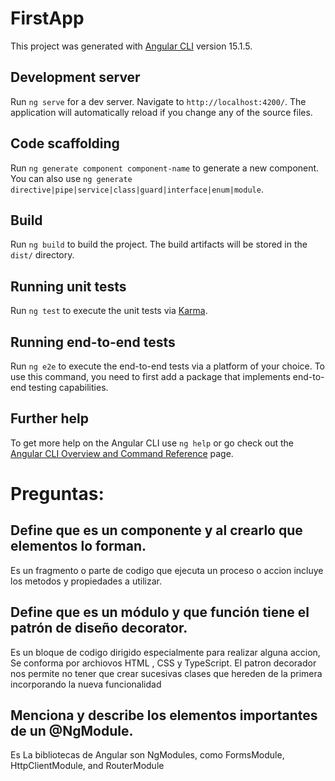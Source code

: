 # FirstApp

This project was generated with [Angular CLI](https://github.com/angular/angular-cli) version 15.1.5.

## Development server

Run `ng serve` for a dev server. Navigate to `http://localhost:4200/`. The application will automatically reload if you change any of the source files.

## Code scaffolding

Run `ng generate component component-name` to generate a new component. You can also use `ng generate directive|pipe|service|class|guard|interface|enum|module`.

## Build

Run `ng build` to build the project. The build artifacts will be stored in the `dist/` directory.

## Running unit tests

Run `ng test` to execute the unit tests via [Karma](https://karma-runner.github.io).

## Running end-to-end tests

Run `ng e2e` to execute the end-to-end tests via a platform of your choice. To use this command, you need to first add a package that implements end-to-end testing capabilities.

## Further help

To get more help on the Angular CLI use `ng help` or go check out the [Angular CLI Overview and Command Reference](https://angular.io/cli) page.


# Preguntas:

## Define que es un componente y al crearlo que elementos lo forman.
Es un fragmento o parte de codigo que ejecuta un proceso o accion incluye los metodos y propiedades a utilizar.
 

## Define que es un módulo y que función tiene el patrón de diseño decorator.
Es un bloque  de  codigo dirigido especialmente para realizar alguna accion, Se conforma por archiovos HTML , CSS y TypeScript. 
El patron decorador nos permite no tener que crear sucesivas clases que hereden de la primera incorporando la nueva funcionalidad

## Menciona y describe los elementos importantes de un @NgModule.
Es La bibliotecas de Angular son NgModules, como FormsModule, HttpClientModule, and RouterModule
